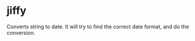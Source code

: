 # jiffy
Converts string to date. It will try to find the correct date format, and do the conversion.
